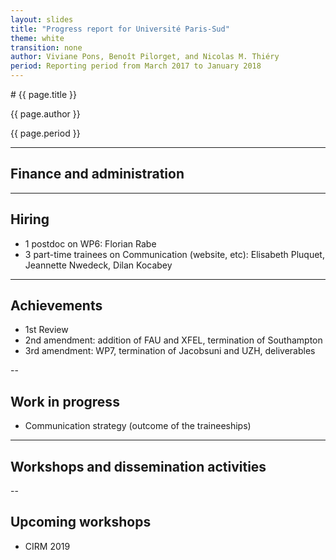 ```yaml
---
layout: slides
title: "Progress report for Université Paris-Sud"
theme: white
transition: none
author: Viviane Pons, Benoît Pilorget, and Nicolas M. Thiéry
period: Reporting period from March 2017 to January 2018
---
```


<section data-markdown data-separator="^---\n" data-separator-vertical="^--\n">
# {{ page.title }}

{{ page.author }}

{{ page.period }}

---
## Finance and administration




---
## Hiring

- 1 postdoc on WP6: Florian Rabe
- 3 part-time trainees on Communication (website, etc): Elisabeth Pluquet, Jeannette Nwedeck, Dilan Kocabey

---
## Achievements

- 1st Review
- 2nd amendment: addition of FAU and XFEL, termination of Southampton
- 3rd amendment: WP7, termination of Jacobsuni and UZH, deliverables


--
## Work in progress

- Communication strategy (outcome of the traineeships)

---
## Workshops and dissemination activities


--
## Upcoming workshops 

- CIRM 2019


</section>

